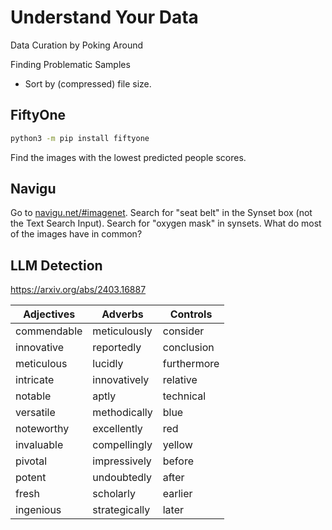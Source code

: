 # Understand Your Data

Data Curation by Poking Around

Finding Problematic Samples

 - Sort by (compressed) file size.


## FiftyOne

```bash
python3 -m pip install fiftyone
```

Find the images with the lowest predicted people scores.

## Navigu

Go to [navigu.net/#imagenet](https://navigu.net/#imagenet). Search for "seat belt" in the Synset box (not the Text Search Input). Search for "oxygen mask" in synsets. What do most of the images have in common?

## LLM Detection

https://arxiv.org/abs/2403.16887

| Adjectives | Adverbs | Controls |
|------------|---------|----------|
| commendable | meticulously | consider |
| innovative | reportedly | conclusion |
| meticulous | lucidly | furthermore | 
| intricate | innovatively | relative | 
| notable | aptly | technical |
| versatile | methodically | blue |
| noteworthy | excellently | red |
| invaluable | compellingly | yellow |
| pivotal | impressively | before |
| potent | undoubtedly | after |
| fresh | scholarly | earlier | 
| ingenious | strategically | later |